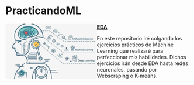 # PracticandoML
<img align="left" width="250" height="150" src="https://github.com/dietorices/portfolio/blob/main/Images/ML.jpg"> **[EDA](https://github.com/dietorices/PracticandoML)**

En este repositorio iré colgando los ejercicios prácticos de Machine Learning que realizaré para perfeccionar mis habilidades. Dichos ejercicios irán desde EDA hasta redes neuronales, pasando por Webscraping o K-means. 

